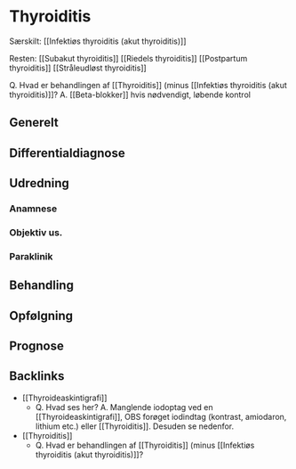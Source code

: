 # Thyroiditis
Særskilt: [[Infektiøs thyroiditis (akut thyroiditis)]]

Resten:
[[Subakut thyroiditis]]
[[Riedels thyroiditis]]
[[Postpartum thyroiditis]]
[[Stråleudløst thyroiditis]]

Q. Hvad er behandlingen af [[Thyroiditis]] (minus [[Infektiøs thyroiditis (akut thyroiditis)]]?
A. [[Beta-blokker]] hvis nødvendigt, løbende kontrol

## Generelt


## Differentialdiagnose


## Udredning
### Anamnese

### Objektiv us.

### Paraklinik

## Behandling


## Opfølgning


## Prognose


## Backlinks
* [[Thyroideaskintigrafi]]
	* Q. Hvad ses her?
A. Manglende iodoptag ved en [[Thyroideaskintigrafi]], OBS forøget iodindtag (kontrast, amiodaron, lithium etc.) eller [[Thyroiditis]]. Desuden se nedenfor.
* [[Thyroiditis]]
	* Q. Hvad er behandlingen af [[Thyroiditis]] (minus [[Infektiøs thyroiditis (akut thyroiditis)]]?

<!-- #anki/tag/med/Endocrinology #anki/deck/Medicine -->

<!-- {BearID:56668B17-1692-4660-B619-665EBC50B5A2-27973-000041FD98CEC159} -->
